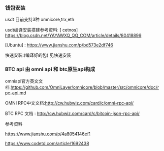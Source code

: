 ### 钱包安装



usdt 目前支持3种
omnicore,trx,eth

usdt编译安装搭建参考资料:
[ cetnos] https://blog.csdn.net/YAYAWXQ_QQ_COM/article/details/80418896


[Ubuntu] : https://www.jianshu.com/p/bd573e2df746

快速安装:(编译好的包)
见快速安装


### BTC api 由 omni api 和  btc原生api构成

omniapi官方英文文档:https://github.com/OmniLayer/omnicore/blob/master/src/omnicore/doc/rpc-api.md


OMNI RPC中文文档:http://cw.hubwiz.com/card/c/omni-rpc-api/

BTC RPC 文档 : http://cw.hubwiz.com/card/c/bitcoin-json-rpc-api/




参考资料

https://www.jianshu.com/p/4a8054146ef1

https://www.codetd.com/article/1692438
